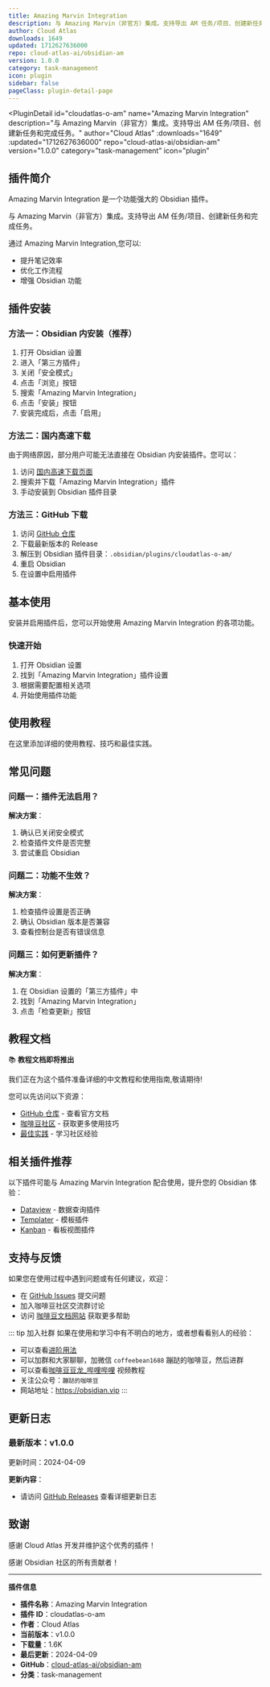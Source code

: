 ```yaml
---
title: Amazing Marvin Integration
description: 与 Amazing Marvin（非官方）集成。支持导出 AM 任务/项目、创建新任务和完成任务。
author: Cloud Atlas
downloads: 1649
updated: 1712627636000
repo: cloud-atlas-ai/obsidian-am
version: 1.0.0
category: task-management
icon: plugin
sidebar: false
pageClass: plugin-detail-page
---
```


<PluginDetail
  id="cloudatlas-o-am"
  name="Amazing Marvin Integration"
  description="与 Amazing Marvin（非官方）集成。支持导出 AM 任务/项目、创建新任务和完成任务。"
  author="Cloud Atlas"
  :downloads="1649"
  :updated="1712627636000"
  repo="cloud-atlas-ai/obsidian-am"
  version="1.0.0"
  category="task-management"
  icon="plugin"
>

<!-- AUTO_GENERATED_START -->
## 插件简介

Amazing Marvin Integration 是一个功能强大的 Obsidian 插件。

与 Amazing Marvin（非官方）集成。支持导出 AM 任务/项目、创建新任务和完成任务。

通过 Amazing Marvin Integration,您可以:

- 提升笔记效率
- 优化工作流程
- 增强 Obsidian 功能

<!-- AUTO_GENERATED_END -->

<!-- AUTO_GENERATED_START -->
## 插件安装

### 方法一：Obsidian 内安装（推荐）

1. 打开 Obsidian 设置
2. 进入「第三方插件」
3. 关闭「安全模式」
4. 点击「浏览」按钮
5. 搜索「Amazing Marvin Integration」
6. 点击「安装」按钮
7. 安装完成后，点击「启用」

### 方法二：国内高速下载

由于网络原因，部分用户可能无法直接在 Obsidian 内安装插件。您可以：

1. 访问 [国内高速下载页面](/zh/documentation/obsidian-plugins-download.html)
2. 搜索并下载「Amazing Marvin Integration」插件
3. 手动安装到 Obsidian 插件目录

### 方法三：GitHub 下载

1. 访问 [GitHub 仓库](https://github.com/cloud-atlas-ai/obsidian-am)
2. 下载最新版本的 Release
3. 解压到 Obsidian 插件目录：`.obsidian/plugins/cloudatlas-o-am/`
4. 重启 Obsidian
5. 在设置中启用插件

## 基本使用

安装并启用插件后，您可以开始使用 Amazing Marvin Integration 的各项功能。

### 快速开始

1. 打开 Obsidian 设置
2. 找到「Amazing Marvin Integration」插件设置
3. 根据需要配置相关选项
4. 开始使用插件功能

<!-- AUTO_GENERATED_END -->

<!-- CUSTOM_CONTENT_START:tutorial -->
## 使用教程

在这里添加详细的使用教程、技巧和最佳实践。

<!-- CUSTOM_CONTENT_END:tutorial -->

<!-- SHARED_CONTENT_START -->
## 常见问题

### 问题一：插件无法启用？

**解决方案**：
1. 确认已关闭安全模式
2. 检查插件文件是否完整
3. 尝试重启 Obsidian

### 问题二：功能不生效？

**解决方案**：
1. 检查插件设置是否正确
2. 确认 Obsidian 版本是否兼容
3. 查看控制台是否有错误信息

### 问题三：如何更新插件？

**解决方案**：
1. 在 Obsidian 设置的「第三方插件」中
2. 找到「Amazing Marvin Integration」
3. 点击「检查更新」按钮

## 教程文档

📚 **教程文档即将推出**

我们正在为这个插件准备详细的中文教程和使用指南,敬请期待!

您可以先访问以下资源：
- [GitHub 仓库](https://github.com/cloud-atlas-ai/obsidian-am) - 查看官方文档
- [咖啡豆社区](/zh/bases/) - 获取更多使用技巧
- [最佳实践](/zh/best-practices/) - 学习社区经验

## 相关插件推荐

以下插件可能与 Amazing Marvin Integration 配合使用，提升您的 Obsidian 体验：

- [Dataview](/zh/plugins/dataview.html) - 数据查询插件
- [Templater](/zh/plugins/templater-obsidian.html) - 模板插件
- [Kanban](/zh/plugins/obsidian-kanban.html) - 看板视图插件

## 支持与反馈

如果您在使用过程中遇到问题或有任何建议，欢迎：

- 在 [GitHub Issues](https://github.com/cloud-atlas-ai/obsidian-am/issues) 提交问题
- 加入咖啡豆社区交流群讨论
- 访问 [咖啡豆文档网站](https://obsidian.vip) 获取更多帮助

::: tip 加入社群
如果在使用和学习中有不明白的地方，或者想看看别人的经验：
- 可以查看[进阶用法](/zh/advanced)
- 可以加群和大家聊聊，加微信 `coffeebean1688` 蹦跶的咖啡豆，然后进群
- 可以查看[咖啡豆豆龙_哔哩哔哩](https://space.bilibili.com/618777356) 视频教程
- 关注公众号：`蹦跶的咖啡豆`
- 网站地址：https://obsidian.vip
:::
<!-- SHARED_CONTENT_END -->

<!-- AUTO_GENERATED_START -->
## 更新日志

### 最新版本：v1.0.0

更新时间：2024-04-09

**更新内容**：
- 请访问 [GitHub Releases](https://github.com/cloud-atlas-ai/obsidian-am/releases) 查看详细更新日志

## 致谢

感谢 Cloud Atlas 开发并维护这个优秀的插件！

感谢 Obsidian 社区的所有贡献者！

---

**插件信息**
- **插件名称**：Amazing Marvin Integration
- **插件 ID**：cloudatlas-o-am
- **作者**：Cloud Atlas
- **当前版本**：v1.0.0
- **下载量**：1.6K
- **最后更新**：2024-04-09
- **GitHub**：[cloud-atlas-ai/obsidian-am](https://github.com/cloud-atlas-ai/obsidian-am)
- **分类**：task-management
<!-- AUTO_GENERATED_END -->

</PluginDetail>

